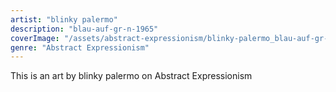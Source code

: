 ```yaml
---
artist: "blinky palermo"
description: "blau-auf-gr-n-1965"
coverImage: "/assets/abstract-expressionism/blinky-palermo_blau-auf-gr-n-1965.jpg"
genre: "Abstract Expressionism"
---
```

This is an art by blinky palermo on Abstract Expressionism

